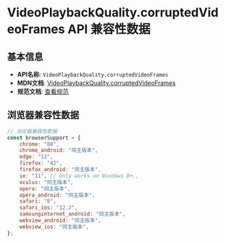 # VideoPlaybackQuality.corruptedVideoFrames API 兼容性数据

## 基本信息

- **API名称**: `VideoPlaybackQuality.corruptedVideoFrames`
- **MDN文档**: [VideoPlaybackQuality.corruptedVideoFrames](https://developer.mozilla.org/docs/Web/API/VideoPlaybackQuality/corruptedVideoFrames)
- **规范文档**: [查看规范](https://w3c.github.io/media-playback-quality/#dom-videoplaybackquality-corruptedvideoframes)

## 浏览器兼容性数据

```javascript
// 浏览器兼容性数据
const browserSupport = {
    chrome: "80",
    chrome_android: "同主版本",
    edge: "12",
    firefox: "42",
    firefox_android: "同主版本",
    ie: "11", // Only works on Windows 8+.,
    oculus: "同主版本",
    opera: "同主版本",
    opera_android: "同主版本",
    safari: "8",
    safari_ios: "12.2",
    samsunginternet_android: "同主版本",
    webview_android: "同主版本",
    webview_ios: "同主版本",
};

```

